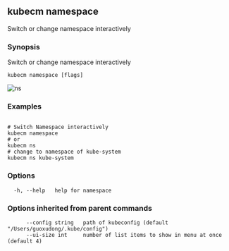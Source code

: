 ## kubecm namespace

Switch or change namespace interactively

### Synopsis


Switch or change namespace interactively


```
kubecm namespace [flags]
```

![ns](../../static/ns.gif)

### Examples

```

# Switch Namespace interactively
kubecm namespace
# or
kubecm ns
# change to namespace of kube-system
kubecm ns kube-system

```

### Options

```
  -h, --help   help for namespace
```

### Options inherited from parent commands

```
      --config string   path of kubeconfig (default "/Users/guoxudong/.kube/config")
      --ui-size int     number of list items to show in menu at once (default 4)
```

